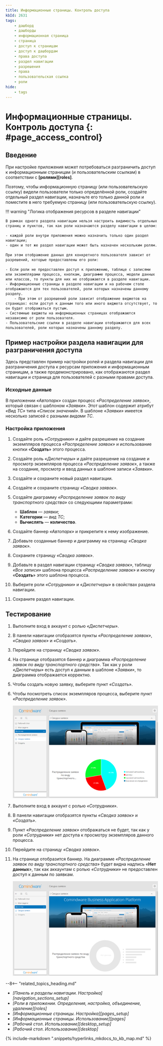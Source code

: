 ```yaml
---
title: Информационные страницы. Контроль доступа
kbId: 2631
tags:
    - дашборд
    - дашборды
    - информационная страница
    - страница
    - доступ к страницам
    - доступ к дашбордам
    - права доступа
    - раздел навигации
    - разрешения
    - права
    - пользовательская ссылка
    - роли
hide:
    - tags
---
```


# Информационные страницы. Контроль доступа {: #page_access_control}

## Введение

При настройке приложения может потребоваться разграничить доступ к информационным страницам (и пользовательским ссылкам) в соответствии с **[ролями][roles]**.

Поэтому, чтобы информационную страницу (или пользовательскую ссылку) видели пользователи только определённой роли, создайте отдельный раздел навигации, назначьте его только данной роли и поместите в него требуемую страницу (или пользовательскую ссылку).

!!! warning "Логика отображения ресурсов в разделе навигации"

    В рамках одного раздела навигации нельзя настроить видимость отдельных страниц и пунктов, так как роли назначаются разделу навигации в целом:

    - каждой роли внутри приложения можно назначить только один раздел навигации;
    - один и тот же раздел навигации может быть назначен нескольким ролям.

    При этом отображение данных для конкретного пользователя зависит от разрешений, которые предоставлены его роли:

    - Если роли не предоставлен доступ к приложению, таблице с записями или экземплярами процесса, кнопкам, диаграмме процесса, модели данных или классов, то пункты для них не отображаются в разделе навигации.
    - Информационные страницы в разделе навигации и на рабочем столе отображаются для тех пользователей, роли которых назначены данному разделу.
        - При этом от разрешений роли зависит отображение виджетов на страницах: если доступ к данным того или иного виджета отсутствует, то он будет отображаться пустым.
    - Системные виджеты на информационных страницах отображаются независимо от роли пользователя.
    - Пользовательские ссылки в разделе навигации отображаются для всех пользователей, роли которых назначены данному разделу.

## Пример настройки раздела навигации для разграничения доступа

Здесь представлен пример настройки ролей и раздела навигации для разграничения доступа к ресурсам приложения и информационным страницам, а также продемонстрировано, как отображаются раздел навигации и страница для пользователей с разными правами доступа.

### Исходные данные

В приложении _«Автопарк»_ создан процесс _«Распределение заявок»_, который связан с шаблоном _«Заявки»_. Этот шаблон содержит атрибут _«Вид ТС»_ типа _«Список значений»_. В шаблоне _«Заявки»_ имеется несколько записей с разными _видами ТС_.

### Настройка приложения

1. Создайте роль _«Сотрудники»_ и дайте разрешение на создание экземпляров процесса _«Распределение заявок»_ и использование кнопки «**Создать**» этого процесса.
2. Создайте роль _«Диспетчеры»_ и дайте разрешение на создание и просмотр экземпляров процесса _«Распределение заявок»_, а также на создание, просмотр и ввод данных в шаблоне записи _«Заявки»_.
3. Создайте и сохраните новый раздел навигации.
4. Создайте и сохраните страницу _«Сводка заявок»_.
5. Создайте диаграмму _«Распределение заявок по виду транспортного средства»_ со следующими параметрами:

    - **Шаблон** — _заявки_;
    - **Категории** — _вид ТС_;
    - **Вычислять** — **количество**.

6. Создайте баннер _«Автопарк»_ и прикрепите к нему изображение.
7. Добавьте созданные баннер и диаграмму на страницу _«Сводка заявок»_.
8. Сохраните страницу _«Сводка заявок»_.
9. Добавьте в раздел навигации страницу _«Сводка заявок»_, таблицу _«Все записи»_ шаблона процесса _«Распределение заявок»_ и кнопку «**Создать**» этого шаблона процесса.
10. Выберите роли _«Сотрудники»_ и _«Диспетчеры»_ в свойствах раздела навигации.
11. Сохраните раздел навигации.

## Тестирование

1. Выполните вход в аккаунт с ролью _«Диспетчеры»_.
2. В панели навигации отобразятся пункты _«Распределение заявок»_, _«Сводка заявок»_ и _«Создать»_.
3. Перейдите на страницу _«Сводка заявок»_.
4. На странице отобразятся баннер и диаграмма _«Распределение заявок по виду транспортного средства»_. Так как у роли _«Диспетчеры»_ есть доступ к данным в шаблоне _«Заявки»_, то диаграмма отображается корректно.
5. Чтобы создать новую заявку, выберите пункт _«Создать»_.
6. Чтобы посмотреть список экземпляров процесса, выберите пункт _«Распределение заявок»_.

    _![Отображение виджетов на странице «Сводка заявок» при наличии доступа к данным](img/page_access_control_full_access.png)_

7. Выполните вход в аккаунт с ролью _«Сотрудники»_.
8. В панели навигации отобразятся пункты _«Сводка заявок»_ и _«Создать»_.
9. Пункт _«Распределение заявок»_ отображаться не будет, так как у роли _«Сотрудники»_ нет доступа к просмотру экземпляров данного процесса.
10. Перейдите на страницу _«Сводка заявок»_.
11. На странице отобразится баннер. На диаграмме _«Распределение заявок по виду транспортного средства»_ будет видна надпись «**Нет данных**», так как аккаунтам с ролью _«Сотрудники»_ не предоставлен доступ к данным по заявкам.

    _![Отображение виджетов на странице «Сводка заявок» при отсутствии доступа к данным](img/page_access_control_partial_access.png)_

<div class="relatedTopics">

--8<-- "related_topics_heading.md"

- *[Панель и разделы навигации. Настройка][navigation_sections_setup]*
- *[Роли в приложении. Определения, настройка, объединение, удаление][roles]*
- *[Информационные страницы. Настройка][pages_setup]*
- *[Информационные страницы. Использование][pages]*
- *[Рабочий стол. Использование][desktop_setup]*
- *[Рабочий стол. Использование][desktop]*

</div>

{%
include-markdown ".snippets/hyperlinks_mkdocs_to_kb_map.md"
%}
